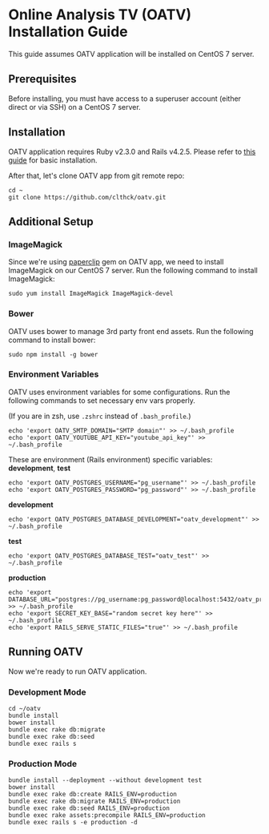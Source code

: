 # Online Analysis TV (OATV) Installation Guide

This guide assumes OATV application will be installed on CentOS 7 server.

## Prerequisites

Before installing, you must have access to a superuser account (either direct or via SSH) on a CentOS 7 server.

## Installation

OATV application requires Ruby v2.3.0 and Rails v4.2.5. Please refer to [this guide](http://tutorials.pluralsight.com/review/how-to-install-ruby-on-rails-on-centos-7) for basic installation.

After that, let's clone OATV app from git remote repo:
```shell
cd ~
git clone https://github.com/clthck/oatv.git
```

## Additional Setup

### ImageMagick

Since we're using [paperclip](https://github.com/thoughtbot/paperclip) gem on OATV app, we need to install ImageMagick on our CentOS 7 server.
Run the following command to install ImageMagick:
```shell
sudo yum install ImageMagick ImageMagick-devel
```

### Bower

OATV uses bower to manage 3rd party front end assets.
Run the following command to install bower:
```shell
sudo npm install -g bower
```

### Environment Variables

OATV uses environment variables for some configurations.
Run the following commands to set necessary env vars properly.

(If you are in zsh, use `.zshrc` instead of `.bash_profile`.)
```shell
echo 'export OATV_SMTP_DOMAIN="SMTP domain"' >> ~/.bash_profile
echo 'export OATV_YOUTUBE_API_KEY="youtube_api_key"' >> ~/.bash_profile
```

These are environment (Rails environment) specific variables:
__development__, __test__
```shell
echo 'export OATV_POSTGRES_USERNAME="pg_username"' >> ~/.bash_profile
echo 'export OATV_POSTGRES_PASSWORD="pg_password"' >> ~/.bash_profile
```

__development__
```shell
echo 'export OATV_POSTGRES_DATABASE_DEVELOPMENT="oatv_development"' >> ~/.bash_profile
```

__test__
```shell
echo 'export OATV_POSTGRES_DATABASE_TEST="oatv_test"' >> ~/.bash_profile
```

__production__
```shell
echo 'export DATABASE_URL="postgres://pg_username:pg_password@localhost:5432/oatv_production"' >> ~/.bash_profile
echo 'export SECRET_KEY_BASE="random secret key here"' >> ~/.bash_profile
echo 'export RAILS_SERVE_STATIC_FILES="true"' >> ~/.bash_profile
```

## Running OATV

Now we're ready to run OATV application.

### Development Mode

```shell
cd ~/oatv
bundle install
bower install
bundle exec rake db:migrate
bundle exec rake db:seed
bundle exec rails s
```

### Production Mode

```shell
bundle install --deployment --without development test
bower install
bundle exec rake db:create RAILS_ENV=production
bundle exec rake db:migrate RAILS_ENV=production
bundle exec rake db:seed RAILS_ENV=production
bundle exec rake assets:precompile RAILS_ENV=production
bundle exec rails s -e production -d
```
